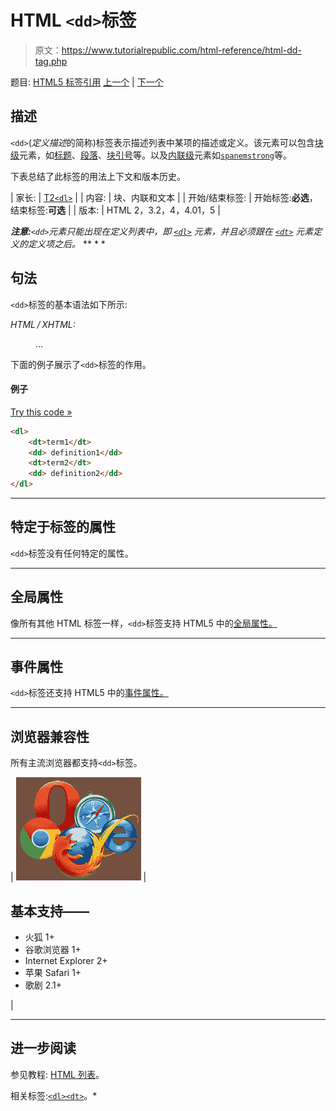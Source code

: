 # HTML `<dd>`标签

> 原文：<https://www.tutorialrepublic.com/html-reference/html-dd-tag.php>

题目: [HTML5 标签引用](html5-tags.php) [上一个](html5-datalist-tag.php) | [下一个](html-del-tag.php)

## 描述

`<dd>`(*定义描述*的简称)标签表示描述列表中某项的描述或定义。该元素可以包含[块级](../css-tutorial/css-visual-formatting.php#block-level)元素，如[标题](html-headings-tag.php)、[段落](html-p-tag.php)、[块引号](html-blockquote-tag.php)等。以及[内联级](../css-tutorial/css-visual-formatting.php#inline-level)元素如[`span`](html-span-tag.php)[`em`](html-em-tag.php)[`strong`](html-strong-tag.php)等。

下表总结了此标签的用法上下文和版本历史。

| 家长: | [T2`<dl>`](html-dl-tag.php) |
| 内容: | 块、内联和文本 |
| 开始/结束标签: | 开始标签:**必选**，结束标签:**可选** |
| 版本: | HTML 2，3.2，4，4.01，5 |

 ***注意:**`<dd>`元素只能出现在定义列表中，即 [`<dl>`](html-dl-tag.php) 元素，并且必须跟在 [`<dt>`](html-dt-tag.php) 元素定义的定义项之后。*  ** * *

## 句法

`<dd>`标签的基本语法如下所示:

*HTML / XHTML:* <dd> ... </dd>

下面的例子展示了`<dd>`标签的作用。

#### 例子

[Try this code »](../codelab.php?topic=html&file=dd-tag "Try this code using online Editor")

```html
<dl>
    <dt>term1</dt>
    <dd> definition1</dd>
    <dt>term2</dt>
    <dd> definition2</dd>
</dl>
```

* * *

## 特定于标签的属性

`<dd>`标签没有任何特定的属性。

* * *

## 全局属性

像所有其他 HTML 标签一样，`<dd>`标签支持 HTML5 中的[全局属性。](html5-global-attributes.php)

* * *

## 事件属性

`<dd>`标签还支持 HTML5 中的[事件属性。](html5-event-attributes.php)

* * *

## 浏览器兼容性

所有主流浏览器都支持`<dd>`标签。

| ![Browsers Icon](img/e9331123c77668c1832e541c2fca1002.png) | 

## 基本支持——

*   火狐 1+
*   谷歌浏览器 1+
*   Internet Explorer 2+
*   苹果 Safari 1+
*   歌剧 2.1+

 |

* * *

## 进一步阅读

参见教程: [HTML 列表](../html-tutorial/html-lists.php)。

相关标签:[`<dl>`](html-dl-tag.php)[`<dt>`](html-dt-tag.php)。*